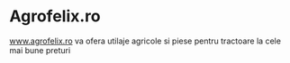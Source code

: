# Agrofelix.ro
www.agrofelix.ro va ofera utilaje agricole si piese pentru tractoare la cele mai bune preturi 
